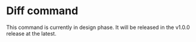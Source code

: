 # Diff command

This command is currently in design phase. It will be released in the v1.0.0 release at the latest.